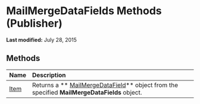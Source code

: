 
# MailMergeDataFields Methods (Publisher)

 **Last modified:** July 28, 2015


## Methods



|**Name**|**Description**|
|:-----|:-----|
| [Item](d0305807-90a2-87eb-60cb-cd45925c5ed0.md)|Returns a  ** [MailMergeDataField](46768b72-482c-06c5-5e77-27a95109f610.md)** object from the specified **MailMergeDataFields** object.|
